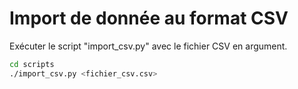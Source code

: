 # Import de donnée au format CSV

Exécuter le script "import_csv.py" avec le fichier CSV en argument.

```bash
cd scripts
./import_csv.py <fichier_csv.csv>
```

